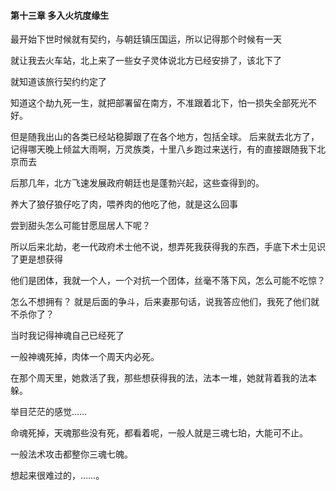 #### 第十三章 多入火坑度缘生


最开始下世时候就有契约，与朝廷镇压国运，所以记得那个时候有一天

就让我去火车站，北上来了一些女子灵体说北方已经安排了，该北下了

就知道该旅行契约约定了

知道这个劫九死一生，就把部署留在南方，不准跟着北下，怕一损失全部死光不好。

但是随我出山的各类已经站稳脚跟了在各个地方，包括全球。
后来就去北方了，记得哪天晚上倾盆大雨啊，万灵族类，十里八乡跑过来送行，有的直接跟随我下北京而去

后那几年，北方飞速发展政府朝廷也是蓬勃兴起，这些查得到的。

养大了狼仔狼仔吃了肉，喂养肉的他吃了他，就是这么回事

尝到甜头怎么可能甘愿屈居人下呢？

所以后来北劫，老一代政府术士他不说，想弄死我获得我的东西，手底下术士见识了更是想获得

他们是团体，我就一个人，一个对抗一个团体，丝毫不落下风，怎么可能不吃惊？

怎么不想拥有？
就是后面的争斗，后来妻那句话，说我答应他们，我死了他们就不杀你了？

当时我记得神魂自己已经死了

一般神魂死掉，肉体一个周天内必死。

在那个周天里，她救活了我，那些想获得我的法，法本一堆，她就背着我的法本躲。

举目茫茫的感觉……

命魂死掉，天魂那些没有死，都看着呢，一般人就是三魂七珀，大能可不止。

一般法术攻击都整你三魂七魄。

想起来很难过的，……。

